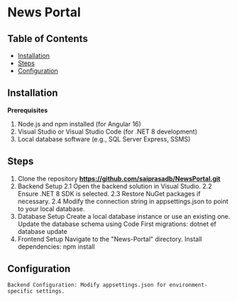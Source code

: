 # News Portal

## Table of Contents
- [Installation](#Installation)
- [Steps](#Steps)
- [Configuration](#Configuration)

## Installation
  **Prerequisites**
  1. Node.js and npm installed (for Angular 16)
  2. Visual Studio or Visual Studio Code (for .NET 8 development)
  3. Local database software (e.g., SQL Server Express, SSMS)

## Steps
1. Clone the repository **https://github.com/saiprasadb/NewsPortal.git**
2. Backend Setup
   2.1 Open the backend solution in Visual Studio.
   2.2 Ensure .NET 8 SDK is selected.
   2.3 Restore NuGet packages if necessary.
   2.4 Modify the connection string in appsettings.json to point to your local database.
4. Database Setup
   Create a local database instance or use an existing one.
   Update the database schema using Code First migrations: dotnet ef database update
5. Frontend Setup
   Navigate to the "News-Portal" directory.
   Install dependencies: npm install

## Configuration
	Backend Configuration: Modify appsettings.json for environment-specific settings.
 
